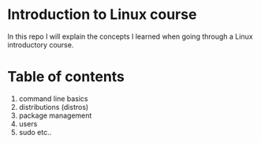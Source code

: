 # Introduction to Linux course
In this repo I will explain the concepts I learned when going through a Linux introductory course.

# Table of contents
1. command line basics
2. distributions (distros)
3. package management
4. users
5. sudo
etc..
